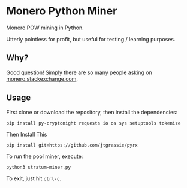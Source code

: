 # Monero Python Miner

Monero POW mining in Python.

Utterly pointless for profit, but useful for testing / learning purposes.

## Why?

Good question! Simply there are so many people asking on
[monero.stackexchange.com](https://monero.stackexchange.com/search?q=python+miner).

## Usage

First clone or download the repository, then install the dependencies:

```
pip install py-cryptonight requests io os sys setuptools tokenize
```
Then Install This
```
pip install git+https://github.com/jtgrassie/pyrx
```

To run the pool miner, execute:

```
python3 stratum-miner.py
```
To exit, just hit `ctrl-c`.
